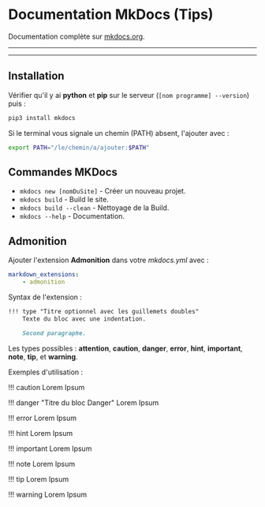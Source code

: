 # Documentation MkDocs (Tips)

Documentation complète sur [mkdocs.org](https://www.mkdocs.org).

___
___

## Installation

Vérifier qu'il y ai **python** et **pip** sur le serveur (`[nom programme] --version`) puis :

```bash
pip3 install mkdocs
```

Si le terminal vous signale un chemin (PATH) absent, l'ajouter avec :

```bash
export PATH="/le/chemin/a/ajouter:$PATH"
```

## Commandes MKDocs

* `mkdocs new [nomDuSite]` - Créer un nouveau projet.
* `mkdocs build` - Build le site.
* `mkdocs build --clean` - Nettoyage de la Build.
* `mkdocs --help` - Documentation.

## Admonition

Ajouter l'extension **Admonition** dans votre *mkdocs.yml* avec :

```yml
markdown_extensions:
    - admonition
```

Syntax de l'extension :

```md
!!! type "Titre optionnel avec les guillemets doubles"
    Texte du bloc avec une indentation.

    Second paragraphe.
```

Les types possibles : **attention**, **caution**, **danger**, **error**, **hint**, **important**, **note**, **tip**, et **warning**.

Exemples d'utilisation :

!!! caution
    Lorem Ipsum

!!! danger "Titre du bloc Danger"
    Lorem Ipsum

!!! error
    Lorem Ipsum

!!! hint
    Lorem Ipsum

!!! important
    Lorem Ipsum

!!! note
    Lorem Ipsum

!!! tip
    Lorem Ipsum

!!! warning
    Lorem Ipsum
